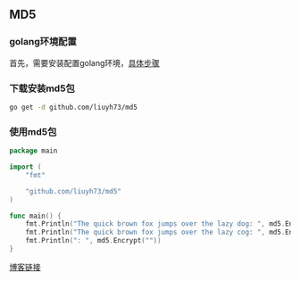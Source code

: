 ## MD5
### golang环境配置
首先，需要安装配置golang环境，[具体步骤](https://blog.csdn.net/liuyh73/article/details/82874981)
### 下载安装md5包

```bash
go get -d github.com/liuyh73/md5
```

### 使用md5包
```go
package main

import (
	"fmt"

	"github.com/liuyh73/md5"
)

func main() {
	fmt.Println("The quick brown fox jumps over the lazy dog: ", md5.Encrypt("The quick brown fox jumps over the lazy dog")) //9e107d9d372bb6826bd81d3542a419d6
	fmt.Println("The quick brown fox jumps over the lazy cog: ", md5.Encrypt("The quick brown fox jumps over the lazy cog")) // 1055d3e698d289f2af8663725127bd4b
	fmt.Println(": ", md5.Encrypt(""))                                                                                       // d41d8cd98f00b204e9800998ecf8427e
}
```

[博客链接](https://blog.csdn.net/liuyh73/article/details/84873413)